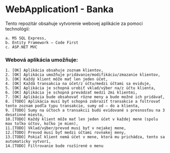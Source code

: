 # WebApplication1 - Banka
Tento repozitár obsahuje vytvorenie webovej aplikácie za pomoci technológií:

    a. MS SQL Express,
    b. Entity Framework – Code First
    c. ASP.NET MVC

### Webová aplikácia umožňuje:

    1. [OK] Aplikácia obsahuje zoznam klientov,
    2. [OK] Aplikácia umožňuje pridávanie/modifikáciu/zmazanie klientov,
    3. [OK] Každý klient môže mať len jeden účet,
    4. [OK] Každá transakcia na účet/z účtu/medzi účtami sa eviduje,
    5. [OK] Aplikácia je schopná urobiť vklad/výber na/z účtu klienta,
    6. [OK] Aplikácia je schopná prevádzať medzi 2mi klientmi,
    7. [OK] Aplikácia bude obsahovať rôzne meny a bude možné ich pridávať,
    8. [TODO] Aplikácia musí byť schopná zobraziť transakcie a foltrovať tento zoznam podľa typu transakcie, sumy od – do a klienta,
    9. [TODO] Sumy na účtoch a transakcii budú evidované s presnosťou na 3 desatinné miesta,
    10.[TODO] Každý klient môže mať len jeden účet v každej mene (spolu max toľko účtov, koľko je mien),
    11.[TODO] Vklad/výber/prevod musí byť v nejakej mene,
    12.[TODO] Prevod musí byť medzi účtami rovnakej meny,
    13.[TODO] Pokiaľ klient nemá účet v mene, ktorá mu prichádza, tento sa automaticky vytvorí,
    14.[TODO] Filtrovanie bude rozšírené o menu
    

